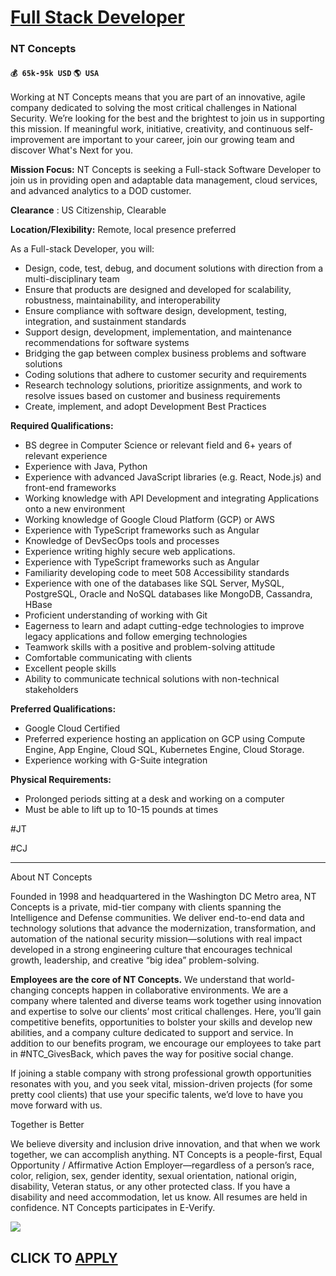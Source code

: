 # [Full Stack Developer](https://www.remotewlb.com/apply/full-stack-developer-45421)  
### NT Concepts  
#### `💰 65k-95k USD` `🌎 USA`  

Working at NT Concepts means that you are part of an innovative, agile company dedicated to solving the most critical challenges in National Security. We’re looking for the best and the brightest to join us in supporting this mission. If meaningful work, initiative, creativity, and continuous self-improvement are important to your career, join our growing team and discover What's Next for you.

**Mission Focus:** NT Concepts is seeking a Full-stack Software Developer to join us in providing open and adaptable data management, cloud services, and advanced analytics to a DOD customer.

**Clearance** : US Citizenship, Clearable

**Location/Flexibility:** Remote, local presence preferred

As a Full-stack Developer, you will:

  * Design, code, test, debug, and document solutions with direction from a multi-disciplinary team 
  * Ensure that products are designed and developed for scalability, robustness, maintainability, and interoperability
  * Ensure compliance with software design, development, testing, integration, and sustainment standards 
  * Support design, development, implementation, and maintenance recommendations for software systems
  * Bridging the gap between complex business problems and software solutions 
  * Coding solutions that adhere to customer security and requirements 
  * Research technology solutions, prioritize assignments, and work to resolve issues based on customer and business requirements 
  * Create, implement, and adopt Development Best Practices 

**Required Qualifications:**

  * BS degree in Computer Science or relevant field and 6+ years of relevant experience
  * Experience with Java, Python 
  * Experience with advanced JavaScript libraries (e.g. React, Node.js) and front-end frameworks
  * Working knowledge with API Development and integrating Applications onto a new environment
  * Working knowledge of Google Cloud Platform (GCP) or AWS
  * Experience with TypeScript frameworks such as Angular
  * Knowledge of DevSecOps tools and processes
  * Experience writing highly secure web applications. 
  * Experience with TypeScript frameworks such as Angular
  * Familiarity developing code to meet 508 Accessibility standards
  * Experience with one of the databases like SQL Server, MySQL, PostgreSQL, Oracle and NoSQL databases like MongoDB, Cassandra, HBase
  * Proficient understanding of working with Git
  * Eagerness to learn and adapt cutting-edge technologies to improve legacy applications and follow emerging technologies
  * Teamwork skills with a positive and problem-solving attitude
  * Comfortable communicating with clients
  * Excellent people skills
  * Ability to communicate technical solutions with non-technical stakeholders

**Preferred Qualifications:**

  * Google Cloud Certified
  * Preferred experience hosting an application on GCP using Compute Engine, App Engine, Cloud SQL, Kubernetes Engine, Cloud Storage.
  * Experience working with G-Suite integration

**Physical Requirements:**

  * Prolonged periods sitting at a desk and working on a computer 
  * Must be able to lift up to 10-15 pounds at times

#JT

#CJ

* * *

About NT Concepts

Founded in 1998 and headquartered in the Washington DC Metro area, NT Concepts is a private, mid-tier company with clients spanning the Intelligence and Defense communities. We deliver end-to-end ​data and technology solutions ​that advance the modernization, transformation, and automation of the national security mission—solutions with real impact developed in a strong engineering culture that encourages technical growth, leadership, and creative “big idea” problem-solving.

**Employees are the core of NT Concepts.** We understand that world-changing concepts happen in collaborative environments. We are a company where talented and diverse teams work together using innovation and expertise to solve our clients’ most critical challenges. Here, you’ll gain competitive benefits, opportunities to bolster your skills and develop new abilities, and a company culture dedicated to support and service. In addition to our benefits program, we encourage our employees to take part in #NTC_GivesBack, which paves the way for positive social change.

If joining a stable company with strong professional growth opportunities resonates with you, and you seek vital, mission-driven projects (for some pretty cool clients) that use your specific talents, we’d love to have you move forward with us.

Together is Better

We believe diversity and inclusion drive innovation, and that when we work together, we can accomplish anything. NT Concepts is a people-first, Equal Opportunity / Affirmative Action Employer—regardless of a person’s race, color, religion, sex, gender identity, sexual orientation, national origin, disability, Veteran status, or any other protected class. If you have a disability and need accommodation, let us know. All resumes are held in confidence. NT Concepts participates in E-Verify.

![](https://remotive.com/job/track/1897366/blank.gif?source=public_api)  
## CLICK TO [APPLY](https://www.remotewlb.com/apply/full-stack-developer-45421)

